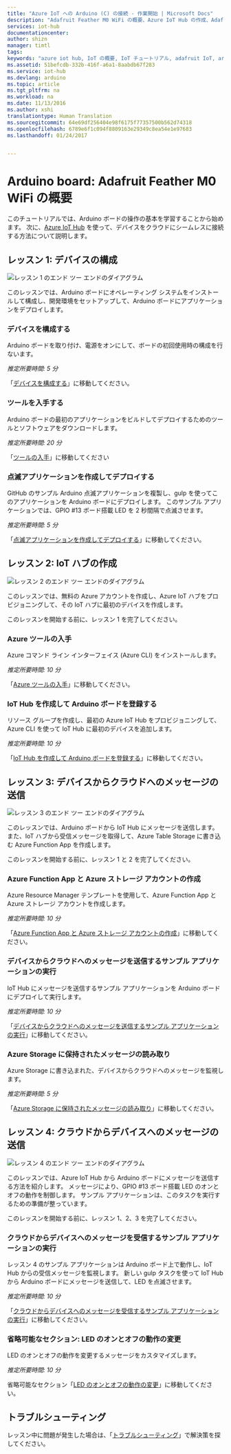 ```yaml
---
title: "Azure IoT への Arduino (C) の接続 - 作業開始 | Microsoft Docs"
description: "Adafruit Feather M0 WiFi の概要、Azure IoT Hub の作成、Adafruit Feather M0 WiFi の IoT Hub への接続"
services: iot-hub
documentationcenter: 
author: shizn
manager: timtl
tags: 
keywords: "azure iot hub, IoT の概要, IoT チュートリアル, adafruit IoT, arduino の概要"
ms.assetid: 51befcdb-332b-416f-a6a1-8aabdb67f283
ms.service: iot-hub
ms.devlang: arduino
ms.topic: article
ms.tgt_pltfrm: na
ms.workload: na
ms.date: 11/13/2016
ms.author: xshi
translationtype: Human Translation
ms.sourcegitcommit: 64e69df256404e98f6175f77357500b562d74318
ms.openlocfilehash: 6789e6f1c094f8809163e29349c8ea54e1e97683
ms.lasthandoff: 01/24/2017


---
```

# <a name="get-started-with-your-arduino-board-adafruit-feather-m0-wifi"></a>Arduino board: Adafruit Feather M0 WiFi の概要

このチュートリアルでは、Arduino ボードの操作の基本を学習することから始めます。 次に、[Azure IoT Hub](iot-hub-what-is-iot-hub.md) を使って、デバイスをクラウドにシームレスに接続する方法について説明します。

## <a name="lesson-1-configure-your-device"></a>レッスン 1: デバイスの構成
![レッスン 1 のエンド ツー エンドのダイアグラム][Lesson-1-end-to-end-diagram]

このレッスンでは、Arduino ボードにオペレーティング システムをインストールして構成し、開発環境をセットアップして、Arduino ボードにアプリケーションをデプロイします。

### <a name="configure-your-device"></a>デバイスを構成する
Arduino ボードを取り付け、電源をオンにして、ボードの初回使用時の構成を行ないます。

*推定所要時間: 5 分*

「[デバイスを構成する][configure-your-device]」に移動してください。

### <a name="get-the-tools"></a>ツールを入手する
Arduino ボードの最初のアプリケーションをビルドしてデプロイするためのツールとソフトウェアをダウンロードします。

*推定所要時間: 20 分*

「[ツールの入手][get-the-tools]」に移動してください

### <a name="create-and-deploy-the-blink-application"></a>点滅アプリケーションを作成してデプロイする
GitHub のサンプル Arduino 点滅アプリケーションを複製し、gulp を使ってこのアプリケーションを Arduino ボードにデプロイします。 このサンプル アプリケーションでは、GPIO #13 ボード搭載 LED を 2 秒間隔で点滅させます。

*推定所要時間: 5 分*

「[点滅アプリケーションを作成してデプロイする][create-and-deploy-the-blink-application]」に移動してください。

## <a name="lesson-2-create-your-iot-hub"></a>レッスン 2: IoT ハブの作成
![レッスン 2 のエンド ツー エンドのダイアグラム][lesson-2-end-to-end-diagram]

このレッスンでは、無料の Azure アカウントを作成し、Azure IoT ハブをプロビジョニングして、その IoT ハブに最初のデバイスを作成します。

このレッスンを開始する前に、レッスン 1 を完了してください。

### <a name="get-the-azure-tools"></a>Azure ツールの入手
Azure コマンド ライン インターフェイス (Azure CLI) をインストールします。

*推定所要時間: 10 分*

「[Azure ツールの入手][get-azure-tools]」に移動してください。

### <a name="create-your-iot-hub-and-register-your-arduino-board"></a>IoT Hub を作成して Arduino ボードを登録する
リソース グループを作成し、最初の Azure IoT Hub をプロビジョニングして、Azure CLI を使って IoT Hub に最初のデバイスを追加します。

*推定所要時間: 10 分*

「[IoT Hub を作成して Arduino ボードを登録する][create-your-iot-hub-and-register-your-arduino-board]」に移動してください。

## <a name="lesson-3-send-device-to-cloud-messages"></a>レッスン 3: デバイスからクラウドへのメッセージの送信
![レッスン 3 のエンド ツー エンドのダイアグラム][lesson-3-end-to-end-diagram]

このレッスンでは、Arduino ボードから IoT Hub にメッセージを送信します。 また、IoT ハブから受信メッセージを取得して、Azure Table Storage に書き込む Azure Function App を作成します。

このレッスンを開始する前に、レッスン 1 と 2 を完了してください。

### <a name="create-an-azure-function-app-and-azure-storage-account"></a>Azure Function App と Azure ストレージ アカウントの作成
Azure Resource Manager テンプレートを使用して、Azure Function App と Azure ストレージ アカウントを作成します。

*推定所要時間: 10 分*

「[Azure Function App と Azure ストレージ アカウントの作成][create-an-azure-function-app-and-azure-storage-account]」に移動してください。

### <a name="run-a-sample-application-to-send-device-to-cloud-messages"></a>デバイスからクラウドへのメッセージを送信するサンプル アプリケーションの実行
IoT Hub にメッセージを送信するサンプル アプリケーションを Arduino ボードにデプロイして実行します。

*推定所要時間: 10 分*

「[デバイスからクラウドへのメッセージを送信するサンプル アプリケーションの実行][send-device-to-cloud-messages]」に移動してください。

### <a name="read-messages-persisted-in-azure-storage"></a>Azure Storage に保持されたメッセージの読み取り
Azure Storage に書き込まれた、デバイスからクラウドへのメッセージを監視します。

*推定所要時間: 5 分*

「[Azure Storage に保持されたメッセージの読み取り][read-messages-persisted-in-azure-storage]」に移動してください。

## <a name="lesson-4-send-cloud-to-device-messages"></a>レッスン 4: クラウドからデバイスへのメッセージの送信
![レッスン 4 のエンド ツー エンドのダイアグラム][lesson-4-end-to-end-diagram]

このレッスンでは、Azure IoT Hub から Arduino ボードにメッセージを送信する方法を紹介します。 メッセージにより、GPIO #13 ボード搭載 LED のオンとオフの動作を制御します。 サンプル アプリケーションは、このタスクを実行するための準備が整っています。

このレッスンを開始する前に、レッスン 1、2、3 を完了してください。

### <a name="run-the-sample-application-to-receive-cloud-to-device-messages"></a>クラウドからデバイスへのメッセージを受信するサンプル アプリケーションの実行
レッスン 4 のサンプル アプリケーションは Arduino ボード上で動作し、IoT Hub からの受信メッセージを監視します。 新しい gulp タスクを使って IoT Hub から Arduino ボードにメッセージを送信して、LED を点滅させます。

*推定所要時間: 10 分*

「[クラウドからデバイスへのメッセージを受信するサンプル アプリケーションの実行][receive-cloud-to-device-messages]」に移動してください。

### <a name="optional-section-change-the-on-and-off-behavior-of-the-led"></a>省略可能なセクション: LED のオンとオフの動作の変更
LED のオンとオフの動作を変更するメッセージをカスタマイズします。

*推定所要時間: 10 分*

省略可能なセクション「[LED のオンとオフの動作の変更][change-the-on-and-off-behavior-of-the-led]」に移動してください。

## <a name="troubleshooting"></a>トラブルシューティング
レッスン中に問題が発生した場合は、「[トラブルシューティング][troubleshooting]」で解決策を探してください。

<!-- Images and links -->

[Lesson-1-end-to-end-diagram]: media/iot-hub-adafruit-feather-m0-wifi-lessons/e2e-lesson1.png
[configure-your-device]: iot-hub-adafruit-feather-m0-wifi-kit-arduino-lesson1-configure-your-device.md
[get-the-tools]: iot-hub-adafruit-feather-m0-wifi-kit-arduino-lesson1-get-the-tools-win32.md
[create-and-deploy-the-blink-application]: iot-hub-adafruit-feather-m0-wifi-kit-arduino-lesson1-deploy-blink-app.md
[lesson-2-end-to-end-diagram]: media/iot-hub-adafruit-feather-m0-wifi-lessons/e2e-lesson2.png
[get-azure-tools]: iot-hub-adafruit-feather-m0-wifi-kit-arduino-lesson2-get-azure-tools-win32.md
[create-your-iot-hub-and-register-your-arduino-board]: iot-hub-adafruit-feather-m0-wifi-kit-arduino-lesson2-prepare-azure-iot-hub.md
[lesson-3-end-to-end-diagram]: media/iot-hub-adafruit-feather-m0-wifi-lessons/e2e-lesson3.png
[create-an-azure-function-app-and-azure-storage-account]: iot-hub-adafruit-feather-m0-wifi-kit-arduino-lesson3-deploy-resource-manager-template.md
[send-device-to-cloud-messages]: iot-hub-adafruit-feather-m0-wifi-kit-arduino-lesson3-run-azure-blink.md
[read-messages-persisted-in-azure-storage]: iot-hub-adafruit-feather-m0-wifi-kit-arduino-lesson3-read-table-storage.md
[lesson-4-end-to-end-diagram]: media/iot-hub-adafruit-feather-m0-wifi-lessons/e2e-lesson4.png
[receive-cloud-to-device-messages]: iot-hub-adafruit-feather-m0-wifi-kit-arduino-lesson4-send-cloud-to-device-messages.md
[change-the-on-and-off-behavior-of-the-led]: iot-hub-adafruit-feather-m0-wifi-kit-arduino-lesson4-change-led-behavior.md
[troubleshooting]: iot-hub-adafruit-feather-m0-wifi-kit-arduino-troubleshooting.md
